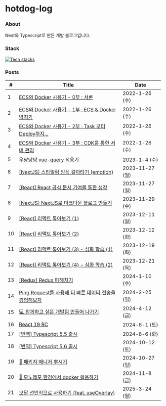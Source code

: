 # hotdog-log

### About
Next와 Typescript로 만든 개발 블로그입니다.

### Stack
[![Tech stacks](https://skillicons.dev/icons?i=ts,nextjs,vercel,emotion)](https://skillicons.dev)

<!-- START_POSTS -->
### Posts
| # | Title | Date |
|---|-------|------|
| 1 | [ECS와 Docker 사용기 - 0부 : 서론](https://hotjae.com/posts/use-ecs-with-docker-part-0) | 2022-1-26 (수) |
| 2 | [ECS와 Docker 사용기 - 1부 : ECS & Docker 박치기](https://hotjae.com/posts/use-ecs-with-docker-part-1) | 2022-1-26 (수) |
| 3 | [ECS와 Docker 사용기 - 2부 : Task 부터 Deploy까지...](https://hotjae.com/posts/use-ecs-with-docker-part-2) | 2022-1-26 (수) |
| 4 | [ECS와 Docker 사용기 - 3부 : CDK를 통한 서버 관리](https://hotjae.com/posts/use-ecs-with-docker-part-3) | 2022-1-26 (수) |
| 5 | [우당탕탕 vue-query 적용기](https://hotjae.com/posts/vue-query) | 2023-1-4 (수) |
| 6 | [[NextJS] 스타일링 방식 갈아타기 (emotion)](https://hotjae.com/posts/nextjs-styling-tool) | 2023-11-27 (월) |
| 7 | [[React] React 공식 문서 기여를 통한 성장](https://hotjae.com/posts/contribute-to-react-document) | 2023-11-27 (월) |
| 8 | [[NextJS] NextJS로 마크다운 블로그 만들기](https://hotjae.com/posts/nextjs-markdown-blog) | 2023-11-29 (수) |
| 9 | [[React] 리액트 톺아보기 (1)](https://hotjae.com/posts/react-deep-dive-1) | 2023-12-11 (월) |
| 10 | [[React] 리액트 톺아보기 (2)](https://hotjae.com/posts/react-deep-dive-2) | 2023-12-12 (화) |
| 11 | [[React] 리액트 톺아보기 (3) - 심화 학습 (1)](https://hotjae.com/posts/react-deep-dive-3) | 2023-12-19 (화) |
| 12 | [[React] 리액트 톺아보기 (4) - 심화 학습 (2)](https://hotjae.com/posts/react-deep-dive-4) | 2023-12-21 (목) |
| 13 | [[Redux] Redux 파헤치기](https://hotjae.com/posts/redux-deep-dive) | 2024-1-10 (수) |
| 14 | [Ping Request를 사용해 더 빠른 데이터 전송을 경험해보자](https://hotjae.com/posts/what-is-ping-request) | 2024-2-25 (일) |
| 15 | [💻 함께하고 싶은 개발팀 만들어 나가기](https://hotjae.com/posts/making-good-dev-team) | 2024-4-12 (금) |
| 16 | [React 19 RC](https://hotjae.com/posts/react-19) | 2024-6-1 (토) |
| 17 | [[번역] Typescript 5.5 출시](https://hotjae.com/posts/announcing-typescript-5.5) | 2024-8-6 (화) |
| 18 | [[번역] Typescript 5.6 출시](https://hotjae.com/posts/announcing-typescript-5.6) | 2024-10-12 (토) |
| 19 | [👊 패키지 매니저 뿌시기](https://hotjae.com/posts/패키지-매니저-뿌시기) | 2024-10-27 (일) |
| 20 | [🐳 모노레포 환경에서 docker 활용하기](https://hotjae.com/posts/모노레포-환경에서-docker-활용하기) | 2024-11-8 (금) |
| 21 | [모달 선언적으로 사용하기 (feat. useOverlay)](https://hotjae.com/posts/refactoring-with-declarative-code) | 2025-3-24 (월) |
<!-- END_POSTS -->